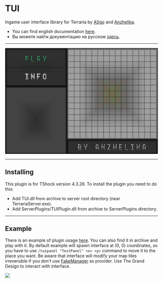 # TUI
Ingame user interface library for Terraria by [ASgo](https://github.com/ASgoPew) and [Anzhelika](https://github.com/AnzhelikaO).

* You can find english documentation [here](Documentation/en.md).
* Вы можете найти документацию на русском [здесь](Documentation/ru.md).

***

![](Documentation/Images/Minesweeper.gif)

***

## Installing
This plugin is for TShock version 4.3.26.
To install the plugin you need to do this:
* Add TUI.dll from archive to server root directory (near TerrariaServer.exe).
* Add ServerPlugins/TUIPlugin.dll from archive to ServerPlugins directory.

***

## Example
There is an example of plugin usage [here](TUIExample/TUIExamplePlugin.cs).
You can also find it in archive and play with it.
By default example will spawn interface at (0, 0) coordinates, so you have to use
```/tuipanel "TestPanel" <x> <y>``` command to move it to the place you want.
Be aware that interface will modify your map tiles irreversible if you don't use [FakeManager](https://github.com/AnzhelikaO/FakeManager) as provider.
Use The Grand Design to interact with interface.

![](Documentation/Images/TUIPanelCommand.gif)